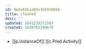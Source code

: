 ```yaml
---
id: NwGxKSkiaBOs3kE0nKW56
title: cleaned
desc: ''
updated: 1641228271583
created: 1638702190679
---
```




- [[p.instanceOf]] [[c.Pred.Activity]]
